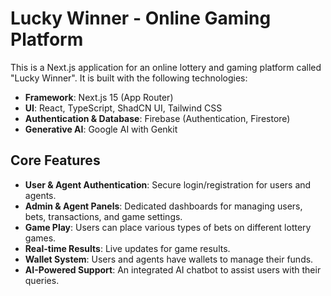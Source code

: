 
# Lucky Winner - Online Gaming Platform

This is a Next.js application for an online lottery and gaming platform called "Lucky Winner". It is built with the following technologies:

- **Framework**: Next.js 15 (App Router)
- **UI**: React, TypeScript, ShadCN UI, Tailwind CSS
- **Authentication & Database**: Firebase (Authentication, Firestore)
- **Generative AI**: Google AI with Genkit

## Core Features

- **User & Agent Authentication**: Secure login/registration for users and agents.
- **Admin & Agent Panels**: Dedicated dashboards for managing users, bets, transactions, and game settings.
- **Game Play**: Users can place various types of bets on different lottery games.
- **Real-time Results**: Live updates for game results.
- **Wallet System**: Users and agents have wallets to manage their funds.
- **AI-Powered Support**: An integrated AI chatbot to assist users with their queries.
